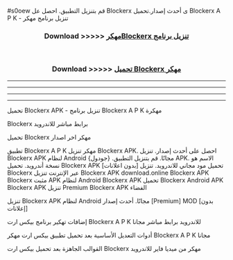 #s0oew قم بتنزيل التطبيق. احصل عل Blockerx  ى أحدث إصدار.تحميل Blockerx  A P K - تنزيل برنامج مهكر



<div align="center">
<h3>Download >>>>> <a href="https://ar-sites.web.app/?ar= Blockerx ">مهكرBlockerx  تنزيل برنامج</a></h3><br>

<h3>Download >>>>> <a href="https://ar-sites.web.app/?ar= Blockerx ">تحميل Blockerx  مهكر</a></h3>
</div>


----------------------------------------------------------

----------------------------------------------------------

----------------------------------------------------------

----------------------------------------------------------


تحميل Blockerx  APK - تنزيل برنامج Blockerx  A P K مهكرة

Blockerx  برابط مباشر للاندرويد

تحميل Blockerx  مهكر اخر اصدار

تطبيق Blockerx  A P K مهكر
تنزيل Blockerx  APK. احصل على أحدث إصدار.
تنزيل Blockerx  APK لنظام Android مجانًا.
قم بتنزيل التطبيق. {جودول} APK. الاسم هو نسخة أندرويد.
تحميل Blockerx  APK [بدون اعلانات]
تحميل مود مجاني للاندرويد.
تنزيل Blockerx  عبر الإنترنت
تنزيل Blockerx  APK
download.online Blockerx  APK
Blockerx  مثبت APK لنظام Android
Blockerx  APK
تحميل Blockerx  Android APK
Blockerx  APK تنزيل Premium
Blockerx  APK الفضاء

تنزيل Blockerx  APK لنظام Android مجانًا. أحدث إصدار [Premium] MOD [بدون إعلانات]

إضافات تهكير برنامج بيكس ارت Blockerx  A P K للاندرويد برابط مباشر مجانا

أدوات التعديل الأساسية بعد تحميل تطبيق بيكس ارت مهكر Blockerx  A P K مجانا

القوالب الجاهزة بعد تحميل بيكس ارت Blockerx  مهكر من ميديا فاير للاندرويد



